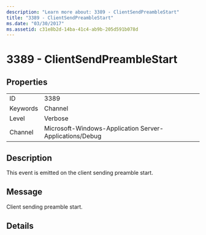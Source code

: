 ```yaml
---
description: "Learn more about: 3389 - ClientSendPreambleStart"
title: "3389 - ClientSendPreambleStart"
ms.date: "03/30/2017"
ms.assetid: c31e8b2d-14ba-41c4-ab9b-205d591b078d
---
```

# 3389 - ClientSendPreambleStart

## Properties  
  
|||  
|-|-|  
|ID|3389|  
|Keywords|Channel|  
|Level|Verbose|  
|Channel|Microsoft-Windows-Application Server-Applications/Debug|  
  
## Description  

 This event is emitted on the client sending preamble start.  
  
## Message  

 Client sending preamble start.  
  
## Details
